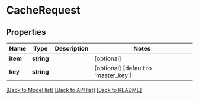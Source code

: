 # CacheRequest

## Properties
Name | Type | Description | Notes
------------ | ------------- | ------------- | -------------
**item** | **string** |  | [optional] 
**key** | **string** |  | [optional] [default to 'master_key']

[[Back to Model list]](../README.md#documentation-for-models) [[Back to API list]](../README.md#documentation-for-api-endpoints) [[Back to README]](../README.md)


